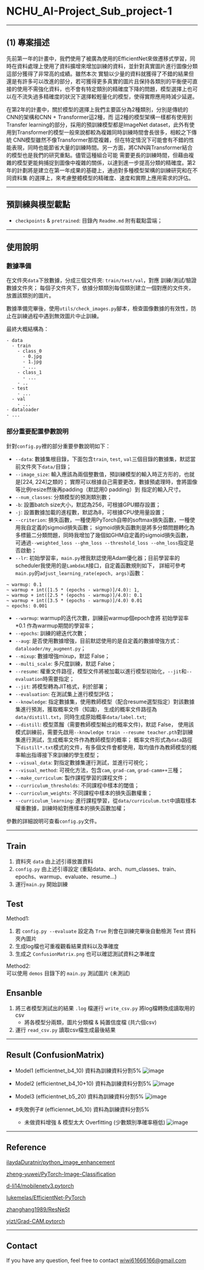 # NCHU_AI-Project_Sub_project-1
---

## (1) 專案描述
先前第一年的計畫中，我們使用了被廣為使用的EfficientNet來做遷移式學習，同時在資料處理上使用了資料擴增來增加訓練的資料，並針對真實圖片進行圖像分類這部分獲得了非常高的成績。雖然本次
實驗以少量的資料就獲得了不錯的結果但還是有許多可以改進的部分，若可獲得更多真實的圖片且保持各類別的平衡便可直接的使用不需強化資料，也不會有特定類別的精確度下降的問題，模型選擇上也可
以在不流失過多精確度的狀況下選擇較輕量化的模型，使得實際應用時減少延遲。

在第2年的計畫中，關於模型的選擇上我們主要區分為2種類別，分別是傳統的CNN的架構和CNN + Transformer這2種，而
這2種的模型架構一樣都有使用到Transfer learning的部分，採用的預訓練模型都是ImageNet dataset，此外有使用到Transformer的模型一般來說都較為複雜同時訓練時間會長很多，相較之下傳統
CNN模型雖然不像Transformer那麼複雜，但在特定情況下可能會有不錯的性能表現，同時也能節省大量的訓練時間。另一方面，將CNN與Transformer結合的模型也是我們的研究重點。儘管這種組合可能
需要更長的訓練時間，但藉由複雜的模型更能夠捕捉到圖像中複雜的關係，以達到進一步提高分類的精確度。第2年的計劃將是建立在第一年成果的基礎上，通過對多種模型架構的訓練研究和在不同資料集
的選擇上，來考慮整體模型的精確度、速度和實際上應用需求的評估。

---
## 預訓練與模型載點

- `checkpoints` & `pretrained`: 目錄內 `Readme.md` 附有載點雲端；

---

## 使用說明

### 數據準備

在文件夾`data`下放數據，分成三個文件夾: `train/test/val`，對應 訓練/測試/驗證 數據文件夾；
每個子文件夾下，依據分類類別每個類別建立一個對應的文件夾，放置該類別的圖片。

數據準備完畢後，使用`utils/check_images.py`腳本，檢查圖像數據的有效性，防止在訓練過程中遇到無效圖片中止訓練。

最終大概結構為：
```
- data
  - train
    - class_0
      - 0.jpg
      - 1.jpg
      - ...
    - class_1
      - ...
    - ..
  - test
    - ...
  - val
    - ...
- dataloader
- ...
```

### 部分重要配置參數說明

針對`config.py`裡的部分重要參數說明如下：

- `--data`: 數據集根目錄，下面包含`train`, `test`, `val`三個目錄的數據集，默認當前文件夾下`data/`目錄；
- `--image_size`: 輸入應該為兩個整數值，預訓練模型的輸入時正方形的，也就是[224, 224]之類的；
實際可以根據自己需要更改，數據預處理時，會將圖像 等比例resize然後再padding（默認用0 padding）到 指定的輸入尺寸。
- `--num_classes`: 分類模型的預測類別數；
- `-b`: 設置batch size大小，默認為256，可根據GPU顯存設置；
- `-j`: 設置數據加載的進程數，默認為8，可根據CPU使用量設置；
- `--criterion`: 損失函數，一種使用PyTorch自帶的softmax損失函數，一種使用我自定義的sigmoid損失函數；
sigmoid損失函數則是將多分類問題轉化為多標籤二分類問題，同時我增加了幾個如GHM自定義的sigmoid損失函數，
可通過`--weighted_loss --ghm_loss --threshold_loss --ohm_loss`指定是否啟動；
- `--lr`: 初始學習率，`main.py`裡我默認使用Adam優化器；目前學習率的scheduler我使用的是`LambdaLR`接口，自定義函數規則如下，
詳細可參考`main.py`的`adjust_learning_rate(epoch, args)`函數：
```
~ warmup: 0.1
~ warmup + int([1.5 * (epochs - warmup)]/4.0): 1, 
~ warmup + int([2.5 * (epochs - warmup)]/4.0): 0.1
~ warmup + int([3.5 * (epochs - warmup)]/4.0) 0.01
~ epochs: 0.001
```
- `--warmup`: warmup的迭代次數，訓練前warmup個epoch會將 初始學習率*0.1 作為warmup期間的學習率；
- `--epochs`: 訓練的總迭代次數；
- `--aug`: 是否使用數據增強，目前默認使用的是自定義的數據增強方式：`dataloader/my_augment.py`；
- `--mixup`: 數據增強mixup，默認 False；
- `--multi_scale`: 多尺度訓練，默認 False；
- `--resume`: 權重文件路徑，模型文件將被加載以進行模型初始化，`--jit`和`--evaluation`時需要指定；
- `--jit`: 將模型轉為JIT格式，利於部署；
- `--evaluation`: 在測試集上進行模型評估；
- `--knowledge`: 指定數據集，使用教師模型（配合resume選型指定）對該數據集進行預測，獲取概率文件（知識)，
生成的概率文件路徑為`data/distill.txt`，同時生成原始概率`data/label.txt`;
- `--distill`: 模型蒸餾（需要教師模型輸出的概率文件)，默認 False，
使用該模式訓練前，需要先啟用`--knowledge train --resume teacher.pth`對訓練集進行測試，生成概率文件作為教師模型的概率；
概率文件形式為`data`路徑下`distill*.txt`模式的文件，有多個文件會都使用，取均值作為教師模型的概率輸出指導接下來訓練的學生模型；
- `--visual_data`: 對指定數據集運行測試，並進行可視化；
- `--visual_method`: 可視化方法，包含`cam`, `grad-cam`, `grad-camm++`三種；
- `--make_curriculum`: 製作課程學習的課程文件；
- `--curriculum_thresholds`: 不同課程中樣本的閾值；
- `--curriculum_weights`: 不同課程中樣本的損失函數權重；
- `--curriculum_learning`: 進行課程學習，從`data/curriculum.txt`中讀取樣本權重數據，訓練時給對應樣本的損失函數加權；

參數的詳細說明可查看`config.py`文件。

---
## Train
1. 資料夾 `data` 由上述引導放置資料
2. `config.py` 由上述引導設定 (重點data、arch、num_classes、train、epochs、warmup、evaluate、resume...)
3. 運行`main.py` 開始訓練

## Test  
Method1:
1. 若 `config.py --evaluate` 設定為 `True` 則會在訓練完畢後自動檢測 Test 資料夾內圖片
2. 生成log檔也可重複觀看結果資料以及準確度
3. 生成之 `ConfusionMatrix.png` 也可以確認測試資料之準確度  

Method2:  
可以使用 `demos` 目錄下的 `main.py` 測試圖片 (未測試)

## Ensanble 
1. 將三者模型測試出的結果 `.log` 檔運行 `write_csv.py` 將log檔轉換成讀取用的csv  
    - 將各模型分兩類，圖片分類檔 & 純置信度檔 (共六個csv)
2. 運行 `read_csv.py` 讀取csv檔生成最後結果

---
## Result (ConfusionMatrix)  
- Model1 (efficientnet_b4_10) 資料為訓練資料分割5%
![image](https://i.imgur.com/V2gEWRK.png)

- Model2 (efficientnet_b4_10+10) 資料為訓練資料分割5%
![image](https://i.imgur.com/JYN1VSq.png)

- Model3 (efficientnet_b5_20) 資料為訓練資料分割5%
![image](https://i.imgur.com/mJy7MKb.png)

- #失敗例子# (efficiennet_b6_10) 資料為訓練資料分割5%
  - 未做資料增強 & 模型太大 Overfitting (少數類別準確率極低)
![image](https://i.imgur.com/2Dtfd0O.png)



---

## Reference

[ilaydaDuratnir/python_image_enhancement](https://github.com/ilaydaDuratnir/python_image_enhancement)

[zheng-yuwei/PyTorch-Image-Classification](https://github.com/zheng-yuwei/PyTorch-Image-Classification)

[d-li14/mobilenetv3.pytorch](https://github.com/d-li14/mobilenetv3.pytorch)

[lukemelas/EfficientNet-PyTorch](https://github.com/lukemelas/EfficientNet-PyTorch)

[zhanghang1989/ResNeSt](https://github.com/zhanghang1989/ResNeSt)

[yizt/Grad-CAM.pytorch](https://github.com/yizt/Grad-CAM.pytorch)

---
## Contact
If you have any question, feel free to contact wiwi61666166@gmail.com
